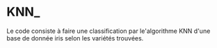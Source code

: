 # KNN_
Le code consiste à faire une classification par le'algorithme KNN d'une base de donnée iris selon les variétés trouvées.
